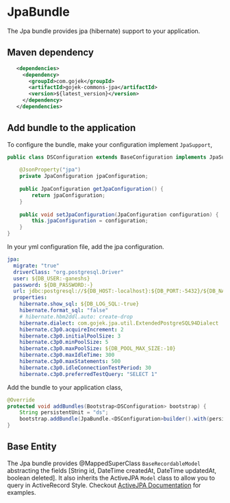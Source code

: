 # JpaBundle
The Jpa bundle provides jpa (hibernate) support to your application.

## Maven dependency
```xml
   <dependencies>
     <dependency>
       <groupId>com.gojek</groupId>
       <artifactId>gojek-commons-jpa</artifactId>
       <version>${latest_version}</version>
     </dependency>
   </dependencies>
```

## Add bundle to the application
To configure the bundle, make your configuration implement `JpaSupport`,

```java
public class DSConfiguration extends BaseConfiguration implements JpaSupport {
    
    @JsonProperty("jpa")
    private JpaConfiguration jpaConfiguration;
    
    public JpaConfiguration getJpaConfiguration() {
        return jpaConfiguration;
    }
    
    public void setJpaConfiguration(JpaConfiguration configuration) {
        this.jpaConfiguration = configuration;
    }
}
```
In your yml configuration file, add the jpa configuration.

```yaml
jpa:
  migrate: "true"
  driverClass: "org.postgresql.Driver"
  user: ${DB_USER:-ganeshs}
  password: ${DB_PASSWORD:-}
  url: jdbc:postgresql://${DB_HOST:-localhost}:${DB_PORT:-5432}/${DB_NAME:-ds}?autoReconnect=true
  properties:
    hibernate.show_sql: ${DB_LOG_SQL:-true}
    hibernate.format_sql: "false"
    # hibernate.hbm2ddl.auto: create-drop
    hibernate.dialect: com.gojek.jpa.util.ExtendedPostgreSQL94Dialect
    hibernate.c3p0.acquireIncrement: 2
    hibernate.c3p0.initialPoolSize: 3
    hibernate.c3p0.minPoolSize: 5
    hibernate.c3p0.maxPoolSize: ${DB_POOL_MAX_SIZE:-10}
    hibernate.c3p0.maxIdleTime: 300
    hibernate.c3p0.maxStatements: 500
    hibernate.c3p0.idleConnectionTestPeriod: 30
    hibernate.c3p0.preferredTestQuery: "SELECT 1"
```

Add the bundle to your application class,

```java
@Override
protected void addBundles(Bootstrap<DSConfiguration> bootstrap) {
    String persistentUnit = "ds";
    bootstrap.addBundle(JpaBundle.<DSConfiguration>builder().with(persistentUnit).using(DSConfiguration.class).build());
}
```

## Base Entity
The Jpa bundle provides @MappedSuperClass `BaseRecordableModel` abstracting the fields [String id, DateTime createdAt, DateTime updatedAt, boolean deleted]. It also inherits the ActiveJPA `Model` class to allow you to query in ActiveRecord Style. Checkout [ActiveJPA Documentation](https://github.com/ActiveJpa/activejpa) for examples.



